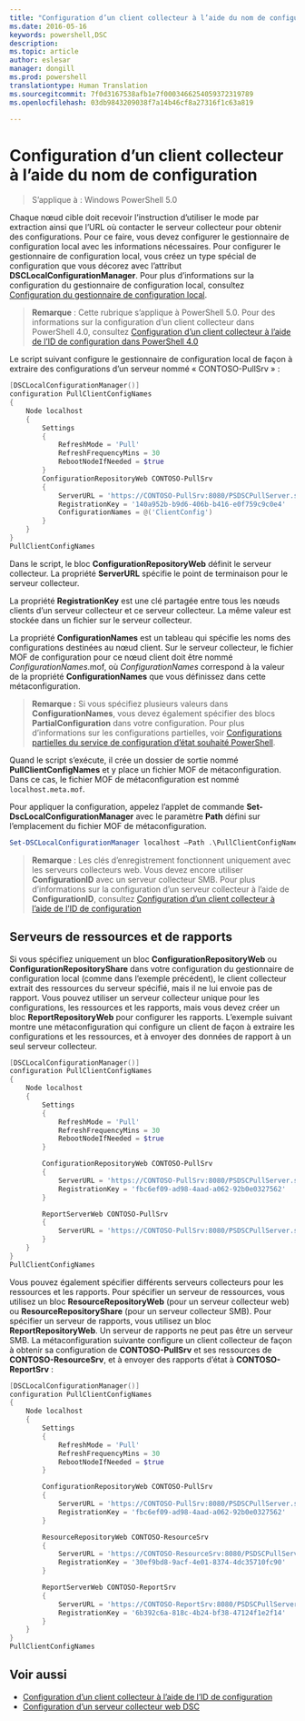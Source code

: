 ```yaml
---
title: "Configuration d’un client collecteur à l’aide du nom de configuration"
ms.date: 2016-05-16
keywords: powershell,DSC
description: 
ms.topic: article
author: eslesar
manager: dongill
ms.prod: powershell
translationtype: Human Translation
ms.sourcegitcommit: 7f0d3167538afb1e7f0003466254059372319789
ms.openlocfilehash: 03db9843209038f7a14b46cf8a27316f1c63a819

---
```


# <a name="setting-up-a-pull-client-using-configuration-names"></a>Configuration d’un client collecteur à l’aide du nom de configuration

> S’applique à : Windows PowerShell 5.0

Chaque nœud cible doit recevoir l’instruction d’utiliser le mode par extraction ainsi que l’URL où contacter le serveur collecteur pour obtenir des configurations.
Pour ce faire, vous devez configurer le gestionnaire de configuration local avec les informations nécessaires.
Pour configurer le gestionnaire de configuration local, vous créez un type spécial de configuration que vous décorez avec l’attribut **DSCLocalConfigurationManager**.
Pour plus d’informations sur la configuration du gestionnaire de configuration local, consultez [Configuration du gestionnaire de configuration local](metaConfig.md).

> **Remarque** : Cette rubrique s’applique à PowerShell 5.0.
Pour des informations sur la configuration d’un client collecteur dans PowerShell 4.0, consultez [Configuration d’un client collecteur à l’aide de l’ID de configuration dans PowerShell 4.0](pullClientConfigID4.md)

Le script suivant configure le gestionnaire de configuration local de façon à extraire des configurations d’un serveur nommé « CONTOSO-PullSrv » :

```powershell
[DSCLocalConfigurationManager()]
configuration PullClientConfigNames
{
    Node localhost
    {
        Settings
        {
            RefreshMode = 'Pull'
            RefreshFrequencyMins = 30
            RebootNodeIfNeeded = $true
        }
        ConfigurationRepositoryWeb CONTOSO-PullSrv
        {
            ServerURL = 'https://CONTOSO-PullSrv:8080/PSDSCPullServer.svc'
            RegistrationKey = '140a952b-b9d6-406b-b416-e0f759c9c0e4'
            ConfigurationNames = @('ClientConfig')
        }
    }
}
PullClientConfigNames
```

Dans le script, le bloc **ConfigurationRepositoryWeb** définit le serveur collecteur.
La propriété **ServerURL** spécifie le point de terminaison pour le serveur collecteur.

La propriété **RegistrationKey** est une clé partagée entre tous les nœuds clients d’un serveur collecteur et ce serveur collecteur.
La même valeur est stockée dans un fichier sur le serveur collecteur.

La propriété **ConfigurationNames** est un tableau qui spécifie les noms des configurations destinées au nœud client.
Sur le serveur collecteur, le fichier MOF de configuration pour ce nœud client doit être nommé *ConfigurationNames*.mof, où *ConfigurationNames* correspond à la valeur de la propriété **ConfigurationNames** que vous définissez dans cette métaconfiguration.

>**Remarque :** Si vous spécifiez plusieurs valeurs dans **ConfigurationNames**, vous devez également spécifier des blocs **PartialConfiguration** dans votre configuration.
Pour plus d’informations sur les configurations partielles, voir [Configurations partielles du service de configuration d’état souhaité PowerShell](partialConfigs.md).

Quand le script s’exécute, il crée un dossier de sortie nommé **PullClientConfigNames** et y place un fichier MOF de métaconfiguration.
Dans ce cas, le fichier MOF de métaconfiguration est nommé `localhost.meta.mof`.

Pour appliquer la configuration, appelez l’applet de commande **Set-DscLocalConfigurationManager** avec le paramètre **Path** défini sur l’emplacement du fichier MOF de métaconfiguration.

```powershell
Set-DSCLocalConfigurationManager localhost –Path .\PullClientConfigNames –Verbose.
```

> **Remarque** : Les clés d’enregistrement fonctionnent uniquement avec les serveurs collecteurs web.
Vous devez encore utiliser **ConfigurationID** avec un serveur collecteur SMB.
Pour plus d’informations sur la configuration d’un serveur collecteur à l’aide de **ConfigurationID**, consultez [Configuration d’un client collecteur à l’aide de l’ID de configuration](PullClientConfigNames.md)

## <a name="resource-and-report-servers"></a>Serveurs de ressources et de rapports

Si vous spécifiez uniquement un bloc **ConfigurationRepositoryWeb** ou **ConfigurationRepositoryShare** dans votre configuration du gestionnaire de configuration local (comme dans l’exemple précédent), le client collecteur extrait des ressources du serveur spécifié, mais il ne lui envoie pas de rapport.
Vous pouvez utiliser un serveur collecteur unique pour les configurations, les ressources et les rapports, mais vous devez créer un bloc **ReportRepositoryWeb** pour configurer les rapports.
L’exemple suivant montre une métaconfiguration qui configure un client de façon à extraire les configurations et les ressources, et à envoyer des données de rapport à un seul serveur collecteur.

```powershell
[DSCLocalConfigurationManager()]
configuration PullClientConfigNames
{
    Node localhost
    {
        Settings
        {
            RefreshMode = 'Pull'
            RefreshFrequencyMins = 30
            RebootNodeIfNeeded = $true
        }

        ConfigurationRepositoryWeb CONTOSO-PullSrv
        {
            ServerURL = 'https://CONTOSO-PullSrv:8080/PSDSCPullServer.svc'
            RegistrationKey = 'fbc6ef09-ad98-4aad-a062-92b0e0327562'
        }

        ReportServerWeb CONTOSO-PullSrv
        {
            ServerURL = 'https://CONTOSO-PullSrv:8080/PSDSCPullServer.svc'
        }
    }
}
PullClientConfigNames
```

Vous pouvez également spécifier différents serveurs collecteurs pour les ressources et les rapports.
Pour spécifier un serveur de ressources, vous utilisez un bloc **ResourceRepositoryWeb** (pour un serveur collecteur web) ou **ResourceRepositoryShare** (pour un serveur collecteur SMB).
Pour spécifier un serveur de rapports, vous utilisez un bloc **ReportRepositoryWeb**.
Un serveur de rapports ne peut pas être un serveur SMB.
La métaconfiguration suivante configure un client collecteur de façon à obtenir sa configuration de **CONTOSO-PullSrv** et ses ressources de **CONTOSO-ResourceSrv**, et à envoyer des rapports d’état à **CONTOSO-ReportSrv** :

```powershell
[DSCLocalConfigurationManager()]
configuration PullClientConfigNames
{
    Node localhost
    {
        Settings
        {
            RefreshMode = 'Pull'
            RefreshFrequencyMins = 30
            RebootNodeIfNeeded = $true
        }

        ConfigurationRepositoryWeb CONTOSO-PullSrv
        {
            ServerURL = 'https://CONTOSO-PullSrv:8080/PSDSCPullServer.svc'
            RegistrationKey = 'fbc6ef09-ad98-4aad-a062-92b0e0327562'
        }

        ResourceRepositoryWeb CONTOSO-ResourceSrv
        {
            ServerURL = 'https://CONTOSO-ResourceSrv:8080/PSDSCPullServer.svc'
            RegistrationKey = '30ef9bd8-9acf-4e01-8374-4dc35710fc90'
        }

        ReportServerWeb CONTOSO-ReportSrv
        {
            ServerURL = 'https://CONTOSO-ReportSrv:8080/PSDSCPullServer.svc'
            RegistrationKey = '6b392c6a-818c-4b24-bf38-47124f1e2f14'
        }
    }
}
PullClientConfigNames
```

## <a name="see-also"></a>Voir aussi

* [Configuration d’un client collecteur à l’aide de l’ID de configuration](PullClientConfigNames.md)
* [Configuration d’un serveur collecteur web DSC](pullServer.md)



<!--HONumber=Nov16_HO4-->


